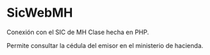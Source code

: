 # SicWebMH
Conexión con el SIC de MH
Clase hecha en PHP.

Permite consultar la cédula del emisor en el ministerio de hacienda.

